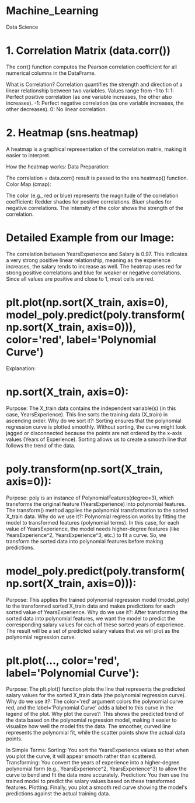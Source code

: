 # Machine_Learning
Data Science

# 1. Correlation Matrix (data.corr())
The corr() function computes the Pearson correlation coefficient for all numerical columns in the DataFrame.

What is Correlation?
Correlation quantifies the strength and direction of a linear relationship between two variables.
Values range from -1 to 1:
1: Perfect positive correlation (as one variable increases, the other also increases).
-1: Perfect negative correlation (as one variable increases, the other decreases).
0: No linear correlation.

# 2. Heatmap (sns.heatmap)
A heatmap is a graphical representation of the correlation matrix, making it easier to interpret.

How the heatmap works:
Data Preparation:

The correlation = data.corr() result is passed to the sns.heatmap() function.
Color Map (cmap):

The color (e.g., red or blue) represents the magnitude of the correlation coefficient:
Redder shades for positive correlations.
Bluer shades for negative correlations.
The intensity of the color shows the strength of the correlation.

# Detailed Example from our Image:
The correlation between YearsExperience and Salary is 0.97. This indicates a very strong positive linear relationship, meaning as the experience increases, the salary tends to increase as well.
The heatmap uses red for strong positive correlations and blue for weaker or negative correlations. Since all values are positive and close to 1, most cells are red.

# plt.plot(np.sort(X_train, axis=0), model_poly.predict(poly.transform(np.sort(X_train, axis=0))), color='red', label='Polynomial Curve')

Explanation:
# np.sort(X_train, axis=0):

Purpose: The X_train data contains the independent variable(s) (in this case, YearsExperience). This line sorts the training data (X_train) in ascending order.
Why do we sort it?: Sorting ensures that the polynomial regression curve is plotted smoothly. Without sorting, the curve might look jagged or disconnected because the points are not ordered by the x-axis values (Years of Experience). Sorting allows us to create a smooth line that follows the trend of the data.

# poly.transform(np.sort(X_train, axis=0)):

Purpose: poly is an instance of PolynomialFeatures(degree=3), which transforms the original feature (YearsExperience) into polynomial features. The transform() method applies the polynomial transformation to the sorted X_train data.
Why do we use it?: Polynomial regression works by fitting the model to transformed features (polynomial terms). In this case, for each value of YearsExperience, the model needs higher-degree features (like YearsExperience^2, YearsExperience^3, etc.) to fit a curve. So, we transform the sorted data into polynomial features before making predictions.

# model_poly.predict(poly.transform(np.sort(X_train, axis=0))):

Purpose: This applies the trained polynomial regression model (model_poly) to the transformed sorted X_train data and makes predictions for each sorted value of YearsExperience.
Why do we use it?: After transforming the sorted data into polynomial features, we want the model to predict the corresponding salary values for each of these sorted years of experience. The result will be a set of predicted salary values that we will plot as the polynomial regression curve.

# plt.plot(..., color='red', label='Polynomial Curve'):

Purpose: The plt.plot() function plots the line that represents the predicted salary values for the sorted X_train data (the polynomial regression curve).
Why do we use it?: The color='red' argument colors the polynomial curve red, and the label='Polynomial Curve' adds a label to this curve in the legend of the plot.
Why plot the curve?: This shows the predicted trend of the data based on the polynomial regression model, making it easier to visualize how well the model fits the data. The smoother, curved line represents the polynomial fit, while the scatter points show the actual data points.

In Simple Terms:
Sorting: You sort the YearsExperience values so that when you plot the curve, it will appear smooth rather than scattered.
Transforming: You convert the years of experience into a higher-degree polynomial form (e.g., YearsExperience^2, YearsExperience^3) to allow the curve to bend and fit the data more accurately.
Prediction: You then use the trained model to predict the salary values based on these transformed features.
Plotting: Finally, you plot a smooth red curve showing the model's predictions against the actual training data.